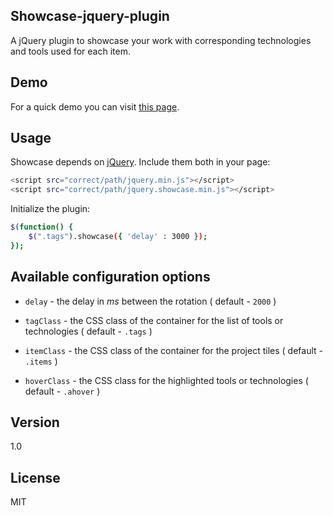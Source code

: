 Showcase-jquery-plugin
----------------------
A jQuery plugin to showcase your work with corresponding technologies and tools used for each item.


Demo
----   
For a quick demo you can visit [this page](http://zoltantoth.com/code/showcase/).


Usage
-----
Showcase depends on [jQuery](http://jquery.com). Include them both in your page:

```sh
<script src="correct/path/jquery.min.js"></script>
<script src="correct/path/jquery.showcase.min.js"></script>
```

Initialize the plugin:

```sh
$(function() {
    $(".tags").showcase({ 'delay' : 3000 });
});
```


Available configuration options
-------------------------------

* `delay` - the delay in *ms* between the rotation ( default - `2000` )

* `tagClass` - the CSS class of the container for the list of tools or technologies ( default - `.tags` )

* `itemClass` - the CSS class of the container for the project tiles ( default - `.items` )

* `hoverClass` - the CSS class for the highlighted tools or technologies ( default - `.ahover` )


Version
-------
1.0


License
-------
MIT